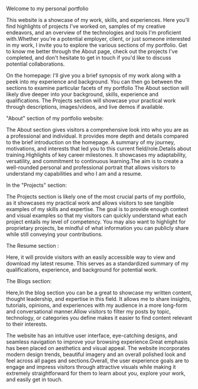 Welcome to my personal portfolio

This website is a showcase of my work, skills, and experiences. Here you'll find highlights of projects I've worked on, samples of my creative endeavors, and an overview of the technologies and tools I'm proficient with.Whether you're a potential employer, client, or just someone interested in my work, I invite you to explore the various sections of my portfolio. Get to know me better through the About page, check out the projects I've completed, and don't hesitate to get in touch if you'd like to discuss potential collaborations.

On the homepage:
I'll give you a brief synopsis of my work along with a peek into my experience and background. You can then go between the sections to examine particular facets of my portfolio
The About section will likely dive deeper into your background, skills, experience and qualifications.
The Projects section will showcase your practical work through descriptions, images/videos, and live demos if available.

"About" section of my portfolio website:

The About section gives visitors a comprehensive look into who you are as a professional and individual. It provides more depth and details compared to the brief introduction on the homepage.
A summary of my journey, motivations, and interests that led you to this current field/role.Details about training.Highlights of key career milestones. It showcases my adaptability, versatility, and commitment to continuous learning.The aim is to create a well-rounded personal and professional portrait that allows visitors to understand my capabilities and who I am and a resume.

In the "Projects" section:

The Projects section is likely one of the most crucial parts of my portfolio, as it showcases my practical work and allows visitors to see tangible examples of my skills and expertise.
The goal is to provide enough context and visual examples so that my visitors can quickly understand what each project entails my level of competency. You may also want to highlight for proprietary projects, be mindful of what information you can publicly share while still conveying your contributions.

The Resume section :

Here, it will  provide visitors with an easily accessible way to view and download my latest resume. This serves as a standardized summary of my qualifications, experience, and background for potential work.

The Blogs section:

Here,In the blog section you can be a great to showcase my written content, thought leadership, and expertise in this field. It allows me to share insights, tutorials, opinions, and experiences with my audience in a more long-form and conversational manner.Allow visitors to filter my posts by topic, technology, or categories you define makes it easier to find content relevant to their interests.

The website has an intuitive user interface, eye-catching designs, and seamless navigation to improve your browsing experience.Great emphasis has been placed on aesthetics and visual appeal. The website incorporates modern design trends, beautiful imagery and an overall polished look and feel across all pages and sections.Overall, the user experience goals are to engage and impress visitors through attractive visuals while making it extremely straightforward for them to learn about you, explore your work, and easily get in touch.




